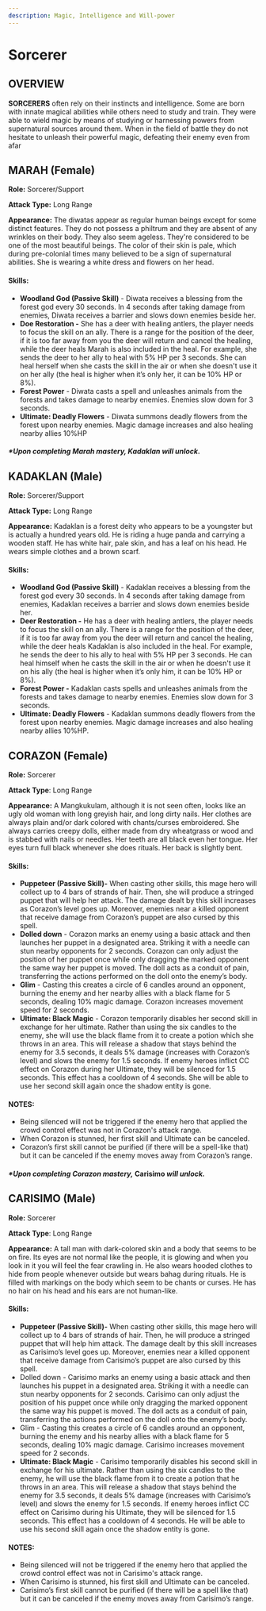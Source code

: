 ```yaml
---
description: Magic, Intelligence and Will-power
---
```


# Sorcerer

## OVERVIEW

**SORCERERS** often rely on their instincts and intelligence. Some are born with innate magical abilities while others need to study and train. They were able to wield magic by means of studying or harnessing powers from supernatural sources around them. When in the field of battle they do not hesitate to unleash their powerful magic, defeating their enemy even from afar

## MARAH (Female)

**Role:** Sorcerer/Support

**Attack Type:** Long Range

**Appearance:** The diwatas appear as regular human beings except for some distinct features. They do not possess a philtrum and they are absent of any wrinkles on their body. They also seem ageless. They're considered to be one of the most beautiful beings. The color of their skin is pale, which during pre-colonial times many believed to be a sign of supernatural abilities. She is wearing a white dress and flowers on her head.

#### **Skills:**

* **Woodland God (Passive Skill)** - Diwata receives a blessing from the forest god every 30 seconds. In 4 seconds after taking damage from enemies, Diwata receives a barrier and slows down enemies beside her.
* **Doe Restoration -** She has a deer with healing antlers, the player needs to focus the skill on an ally. There is a range for the position of the deer, if it is too far away from you the deer will return and cancel the healing, while the deer heals Marah is also included in the heal. For example, she sends the deer to her ally to heal with 5% HP per 3 seconds. She can heal herself when she casts the skill in the air or when she doesn't use it on her ally (the heal is higher when it’s only her, it can be 10% HP or 8%).
* **Forest Power** - Diwata casts a spell and unleashes animals from the forests and takes damage to nearby enemies. Enemies slow down for 3 seconds.
* **Ultimate: Deadly Flowers** - Diwata summons deadly flowers from the forest upon nearby enemies. Magic damage increases and also healing nearby allies 10%HP

#### _**\*Upon completing Marah mastery,** Kadaklan **will unlock.**_

## **KADAKLAN (Male)**

**Role:** Sorcerer/Support

**Attack Type:** Long Range

**Appearance:** Kadaklan is a forest deity who appears to be a youngster but is actually a hundred years old. He is riding a huge panda and carrying a wooden staff. He has white hair, pale skin, and has a leaf on his head. He wears simple clothes and a brown scarf.

#### Skills:

* **Woodland God (Passive Skill)** - Kadaklan receives a blessing from the forest god every 30 seconds. In 4 seconds after taking damage from enemies, Kadaklan receives a barrier and slows down enemies beside her.
* **Deer Restoration -** He has a deer with healing antlers, the player needs to focus the skill on an ally. There is a range for the position of the deer, if it is too far away from you the deer will return and cancel the healing, while the deer heals Kadaklan is also included in the heal. For example, he sends the deer to his ally to heal with 5% HP per 3 seconds. He can heal himself when he casts the skill in the air or when he doesn't use it on his ally (the heal is higher when it’s only him, it can be 10% HP or 8%).
* **Forest Power -** Kadaklan casts spells and unleashes animals from the forests and takes damage to nearby enemies. Enemies slow down for 3 seconds.
* **Ultimate: Deadly Flowers** - Kadaklan summons deadly flowers from the forest upon nearby enemies. Magic damage increases and also healing nearby allies 10%HP.

## CORAZON (Female)

**Role:** Sorcerer

**Attack Type**: Long Range

**Appearance:** A Mangkukulam, although it is not seen often, looks like an ugly old woman with long greyish hair, and long dirty nails. Her clothes are always plain and/or dark colored with chants/curses embroidered. She always carries creepy dolls, either made from dry wheatgrass or wood and is stabbed with nails or needles. Her teeth are all black even her tongue. Her eyes turn full black whenever she does rituals. Her back is slightly bent.

#### Skills:

* **Puppeteer (Passive Skill)-** When casting other skills, this mage hero will collect up to 4 bars of strands of hair. Then, she will produce a stringed puppet that will help her attack. The damage dealt by this skill increases as Corazon’s level goes up. Moreover, enemies near a killed opponent that receive damage from Corazon’s puppet are also cursed by this spell.
* **Dolled down** - Corazon marks an enemy using a basic attack and then launches her puppet in a designated area. Striking it with a needle can stun nearby opponents for 2 seconds. Corazon can only adjust the position of her puppet once while only dragging the marked opponent the same way her puppet is moved. The doll acts as a conduit of pain, transferring the actions performed on the doll onto the enemy’s body.
* **Glim** - Casting this creates a circle of 6 candles around an opponent, burning the enemy and her nearby allies with a black flame for 5 seconds, dealing 10% magic damage. Corazon increases movement speed for 2 seconds.
* **Ultimate: Black Magic** - Corazon temporarily disables her second skill in exchange for her ultimate. Rather than using the six candles to the enemy, she will use the black flame from it to create a potion which she throws in an area. This will release a shadow that stays behind the enemy for 3.5 seconds, it deals 5% damage (increases with Corazon’s level) and slows the enemy for 1.5 seconds. If enemy heroes inflict CC effect on Corazon during her Ultimate, they will be silenced for 1.5 seconds. This effect has a cooldown of 4 seconds. She will be able to use her second skill again once the shadow entity is gone.

#### NOTES:

* Being silenced will not be triggered if the enemy hero that applied the crowd control effect was not in Corazon's attack range.
* When Corazon is stunned, her first skill and Ultimate can be canceled.
* Corazon’s first skill cannot be purified (if there will be a spell-like that) but it can be canceled if the enemy moves away from Corazon’s range.

#### _**\*Upon completing Corazon mastery,**_ Carisimo _**will unlock.**_

## **CARISIMO (Male)**

**Role:** Sorcerer

**Attack Type**: Long Range

**Appearance:**  A tall man with dark-colored skin and a body that seems to be on fire. Its eyes are not normal like the people, it is glowing and when you look in it you will feel the fear crawling in. He also wears hooded clothes to hide from people whenever outside but wears bahag during rituals. He is filled with markings on the body which seem to be chants or curses. He has no hair on his head and his ears are not human-like.

#### Skills:

* **Puppeteer (Passive Skill)-** When casting other skills, this mage hero will collect up to 4 bars of strands of hair. Then, he will produce a stringed puppet that will help him attack. The damage dealt by this skill increases as Carisimo’s level goes up. Moreover, enemies near a killed opponent that receive damage from Carisimo’s puppet are also cursed by this spell.
* Dolled down - Carisimo marks an enemy using a basic attack and then launches his puppet in a designated area. Striking it with a needle can stun nearby opponents for 2 seconds. Carisimo can only adjust the position of his puppet once while only dragging the marked opponent the same way his puppet is moved. The doll acts as a conduit of pain, transferring the actions performed on the doll onto the enemy’s body.
* Glim - Casting this creates a circle of 6 candles around an opponent, burning the enemy and his nearby allies with a black flame for 5 seconds, dealing 10% magic damage. Carisimo increases movement speed for 2 seconds.
* **Ultimate: Black Magic** - Carisimo temporarily disables his second skill in exchange for his ultimate. Rather than using the six candles to the enemy, he will use the black flame from it to create a potion that he throws in an area. This will release a shadow that stays behind the enemy for 3.5 seconds, it deals 5% damage (increases with Carisimo’s level) and slows the enemy for 1.5 seconds. If enemy heroes inflict CC effect on Carisimo during his Ultimate, they will be silenced for 1.5 seconds. This effect has a cooldown of 4 seconds. He will be able to use his second skill again once the shadow entity is gone.

#### NOTES:

* Being silenced will not be triggered if the enemy hero that applied the crowd control effect was not in Carisimo's attack range.
* When Carisimo is stunned, his first skill and Ultimate can be canceled.
* Carisimo’s first skill cannot be purified (if there will be a spell like that) but it can be canceled if the enemy moves away from Carisimo’s range.





